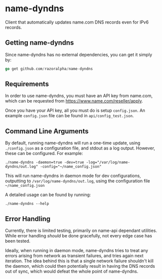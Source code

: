# name-dyndns
Client that automatically updates name.com DNS records even for IPv6 records.

## Getting name-dyndns

Since name-dyndns has no external dependencies, you can get it simply by:

```go
go get github.com/razoralpha/name-dyndns
```

## Requirements

In order to use name-dyndns, you must have an API key from name.com, which
can be requested from https://www.name.com/reseller/apply.

Once you have your API key, all you must do is setup `config.json`. An example
`config.json` file can be found in `api/config_test.json`.

## Command Line Arguments

By default, running name-dyndns will run a one-time update, using `./config.json`
as a configuration file, and stdout as a log output. However, these can be configured. For example:

```
./name-dyndns -daemon=true -dev=true -log="/var/log/name-dyndns/out.log" -config="~/name_config.json"
```

This will run name-dyndns in daemon mode for dev configurations, outputting to `/var/log/name-dyndns/out.log`, using the configuration file `~/name_config.json`

A detailed usage can be found by running:

```
./name-dyndns --help
```

## Error Handling

Currently, there is limited testing, primarily on name-api dependant utilities.
While error handling _should_ be done gracefully, not every edge case has been tested.

Ideally, when running in daemon mode, name-dyndns tries to treat any errors
arising from network as transient failures, and tries again next iteration. The idea behind this is that a single network failure shouldn't
kill the daemon, which could then potentially result in having the DNS records out
of sync, which would defeat the whole point of name-dyndns.
